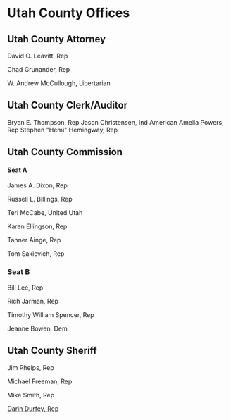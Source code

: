 # Utah County Offices

## Utah County Attorney

David O. Leavitt,	Rep

Chad Grunander,	Rep

W. Andrew McCullough,	Libertarian

## Utah County Clerk/Auditor
Bryan E. Thompson,	Rep
Jason Christensen,	Ind American
Amelia Powers,	Rep
Stephen "Hemi" Hemingway,	Rep

## Utah County Commission

#### Seat A
James A. Dixon,	Rep

Russell L. Billings,	Rep

Teri McCabe, United Utah

Karen Ellingson, Rep

Tanner Ainge, Rep

Tom Sakievich, Rep

### Seat B

Bill Lee, Rep

Rich Jarman, Rep

Timothy William Spencer, Rep

Jeanne Bowen, Dem

## Utah County Sheriff

Jim Phelps, Rep

Michael Freeman, Rep

Mike Smith, Rep

[Darin Durfey, Rep](profiles/UCS_darinDurfey.md)

